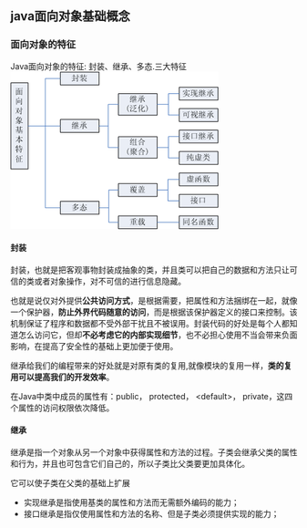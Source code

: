 ## java面向对象基础概念

### 面向对象的特征
Java面向对象的特征: 封装、继承、多态.三大特征
![](image/oop1.gif)

#### 封装
封装，也就是把客观事物封装成抽象的类，并且类可以把自己的数据和方法只让可信的类或者对象操作，对不可信的进行信息隐藏。

也就是说仅对外提供**公共访问方式**，是根据需要，把属性和方法捆绑在一起，就像一个保护器，**防止外界代码随意的访问**，而是根据该保护器定义的接口来控制。该机制保证了程序和数据都不受外部干扰且不被误用。封装代码的好处是每个人都知道怎么访问它，但却**不必考虑它的内部实现细节**，也不必担心使用不当会带来负面影响，在提高了安全性的基础上更加便于使用。

继承给我们的编程带来的好处就是对原有类的复用,就像模块的复用一样，**类的复用可以提高我们的开发效率**。

在Java中类中成员的属性有：public， protected， \<default\>， private，这四个属性的访问权限依次降低。

#### 继承
继承是指一个对象从另一个对象中获得属性和方法的过程。子类会继承父类的属性和行为，并且也可包含它们自己的，所以子类比父类要更加具体化。

它可以使子类在父类的基础上扩展

 - 实现继承是指使用基类的属性和方法而无需额外编码的能力；
 - 接口继承是指仅使用属性和方法的名称、但是子类必须提供实现的能力；
